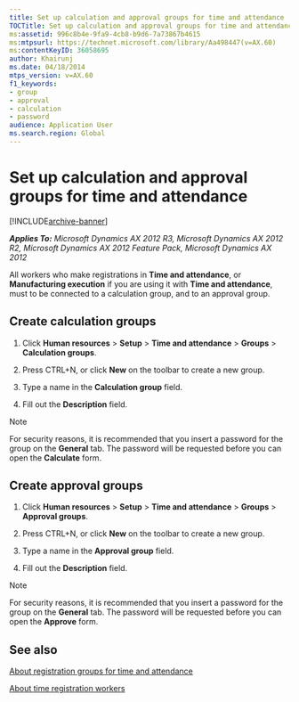 ```yaml
---
title: Set up calculation and approval groups for time and attendance
TOCTitle: Set up calculation and approval groups for time and attendance
ms:assetid: 996c8b4e-9fa9-4cb8-b9d6-7a73867b4615
ms:mtpsurl: https://technet.microsoft.com/library/Aa498447(v=AX.60)
ms:contentKeyID: 36058695
author: Khairunj
ms.date: 04/18/2014
mtps_version: v=AX.60
f1_keywords:
- group
- approval
- calculation
- password
audience: Application User
ms.search.region: Global
---
```


# Set up calculation and approval groups for time and attendance 


[!INCLUDE[archive-banner](includes/archive-banner.md)]


_**Applies To:** Microsoft Dynamics AX 2012 R3, Microsoft Dynamics AX 2012 R2, Microsoft Dynamics AX 2012 Feature Pack, Microsoft Dynamics AX 2012_

All workers who make registrations in **Time and attendance**, or **Manufacturing execution** if you are using it with **Time and attendance**, must to be connected to a calculation group, and to an approval group.

## Create calculation groups

1.  Click **Human resources** \> **Setup** \> **Time and attendance** \> **Groups** \> **Calculation groups**.

2.  Press CTRL+N, or click **New** on the toolbar to create a new group.

3.  Type a name in the **Calculation group** field.

4.  Fill out the **Description** field.


> [!NOTE]
> <P>For security reasons, it is recommended that you insert a password for the group on the <STRONG>General</STRONG> tab. The password will be requested before you can open the <STRONG>Calculate</STRONG> form.</P>



## Create approval groups

1.  Click **Human resources** \> **Setup** \> **Time and attendance** \> **Groups** \> **Approval groups**.

2.  Press CTRL+N, or click **New** on the toolbar to create a new group.

3.  Type a name in the **Approval group** field.

4.  Fill out the **Description** field.


> [!NOTE]
> <P>For security reasons, it is recommended that you insert a password for the group on the <STRONG>General</STRONG> tab. The password will be requested before you can open the <STRONG>Approve</STRONG> form.</P>



## See also

[About registration groups for time and attendance](about-registration-groups-for-time-and-attendance.md)

[About time registration workers](about-time-registration-workers.md)

  


